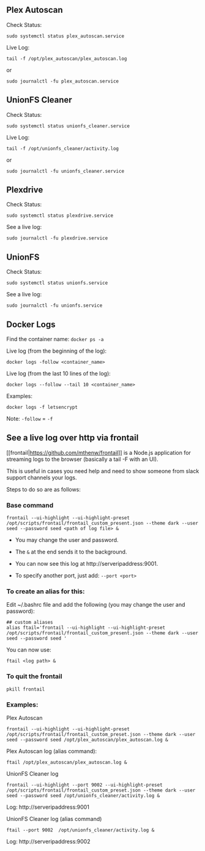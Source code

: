 
## Plex Autoscan


Check Status:
```
sudo systemctl status plex_autoscan.service
```

Live Log:
```
tail -f /opt/plex_autoscan/plex_autoscan.log
```
or
```
sudo journalctl -fu plex_autoscan.service
```

## UnionFS Cleaner


Check Status:
```
sudo systemctl status unionfs_cleaner.service
```


Live Log:
```
tail -f /opt/unionfs_cleaner/activity.log
```
or
```
sudo journalctl -fu unionfs_cleaner.service
```

## Plexdrive

Check Status:
```
sudo systemctl status plexdrive.service
```


See a live log:
```
sudo journalctl -fu plexdrive.service
```

## UnionFS

Check Status:
```
sudo systemctl status unionfs.service
```


See a live log:
```
sudo journalctl -fu unionfs.service
```



## Docker Logs

Find the container name: `docker ps -a`


Live log (from the beginning of the log):
```
docker logs -follow <container_name>
```

Live log (from the last 10 lines of the log):
```
docker logs --follow --tail 10 <container_name>
```


Examples:

```
docker logs -f letsencrypt
```

Note: `-follow` = `-f`



## See a live log over http via frontail

[[frontail|https://github.com/mthenw/frontail]] is a Node.js application for streaming logs to the browser (basically a tail -F with an UI).

This is useful in cases you need help and need to show someone from slack support channels your logs. 


Steps to do so are as follows:

### Base command 

```
frontail --ui-highlight --ui-highlight-preset /opt/scripts/frontail/frontail_custom_present.json --theme dark --user seed --password seed <path of log file> &
```

- You may change the user and password. 

- The `&` at the end sends it to the background. 

- You can now see this log at http://serveripaddress:9001. 

- To specify another port, just add: ` --port <port> `



### To create an alias for this:

Edit ~/.bashrc file and add the following (you may change the user and password):
```
## custom aliases
alias ftail='frontail --ui-highlight --ui-highlight-preset /opt/scripts/frontail/frontail_custom_present.json --theme dark --user seed --password seed '
```

You can now use:

```
ftail <log path> &
```


### To quit the frontail

```
pkill frontail
```

### Examples:

Plex Autoscan
```
frontail --ui-highlight --ui-highlight-preset /opt/scripts/frontail/frontail_custom_preset.json --theme dark --user seed --password seed /opt/plex_autoscan/plex_autoscan.log &
```

Plex Autoscan log (alias command):
```
ftail /opt/plex_autoscan/plex_autoscan.log &
```


UnionFS Cleaner log 

```
frontail --ui-highlight --port 9002 --ui-highlight-preset /opt/scripts/frontail/frontail_custom_preset.json --theme dark --user seed --password seed /opt/unionfs_cleaner/activity.log &
```

Log: http://serveripaddress:9001


UnionFS Cleaner log (alias command)

```
ftail --port 9002  /opt/unionfs_cleaner/activity.log &
```

Log: http://serveripaddress:9002

